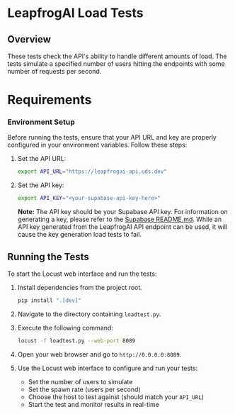# LeapfrogAI Load Tests

## Overview

These tests check the API's ability to handle different amounts of load. The tests simulate a specified number of users hitting the endpoints with some number of requests per second.

# Requirements

### Environment Setup

Before running the tests, ensure that your API URL and key are properly configured in your environment variables. Follow these steps:

1. Set the API URL:
   ```bash
   export API_URL="https://leapfrogai-api.uds.dev"
   ```

2. Set the API key:
   ```bash
   export API_KEY="<your-supabase-api-key-here>"
   ```

   **Note:** The API key should be your Supabase API key. For information on generating a key, please refer to the [Supabase README.md](../../packages/supabase/README.md). While an API key generated from the LeapfrogAI API endpoint can be used, it will cause the key generation load tests to fail.

## Running the Tests

To start the Locust web interface and run the tests:

1. Install dependencies from the project root.
   ```bash
   pip install ".[dev]"
   ```

2. Navigate to the directory containing `loadtest.py`.

3. Execute the following command:
   ```bash
   locust -f loadtest.py --web-port 8089
   ```

4. Open your web browser and go to `http://0.0.0.0:8089`.

5. Use the Locust web interface to configure and run your tests:
   - Set the number of users to simulate
   - Set the spawn rate (users per second)
   - Choose the host to test against (should match your `API_URL`)
   - Start the test and monitor results in real-time